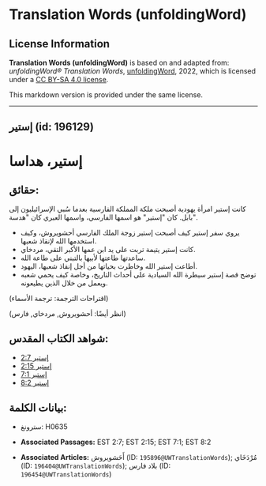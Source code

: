 # Translation Words (unfoldingWord)

## License Information

**Translation Words (unfoldingWord)** is based on and adapted from: _unfoldingWord® Translation Words_, [unfoldingWord](https://unfoldingword.org/utw), 2022, which is licensed under a [CC BY-SA 4.0 license](https://creativecommons.org/licenses/by-sa/4.0/legalcode.en).

This markdown version is provided under the same license.



--------------------------------

## إستير (id: 196129)

إستير، هداسا
============

حقائق:
------

كانت إستير امرأة يهودية أصبحت ملكة المملكة الفارسية بعدما سُبي الإسرائيليون إلى بابل. كان "إستير" هو اسمها الفارسي، واسمها العبري كان "هدسة".

* يروي سفر إستير كيف أصبحت إستير زوجة الملك الفارسي أحشويروش، وكيف استخدمها الله لإنقاذ شعبها.
* كانت إستير يتيمة تربت على يد ابن عمها الأكبر التقي، مردخاي.
* ساعدتها طاعتها لأبيها بالتبني على طاعة الله.
* أطاعت إستير الله وخاطرت بحياتها من أجل إنقاذ شعبها، اليهود.
* توضح قصة إستير سيطرة الله السيادية على أحداث التاريخ، وخاصة كيف يحمي شعبه ويعمل من خلال الذين يطيعونه.

(اقتراحات الترجمة: ترجمة الأسماء)

(انظر أيضًا: أحشويروش, مردخاي, فارس)

شواهد الكتاب المقدس:
--------------------

* [إستير 2:7](https://ref.ly/Esth2:7)
* [إستير 2:15](https://ref.ly/Esth2:15)
* [إستير 7:1](https://ref.ly/Esth7:1)
* [إستير 8:2](https://ref.ly/Esth8:2)

بيانات الكلمة:
--------------

* سترونغ: H0635

* **Associated Passages:** EST 2:7; EST 2:15; EST 7:1; EST 8:2
* **Associated Articles:** أَحَشويروش (ID: `195896@UWTranslationWords`); مُرْدَخَاي (ID: `196404@UWTranslationWords`); بلاد فارس (ID: `196454@UWTranslationWords`)

